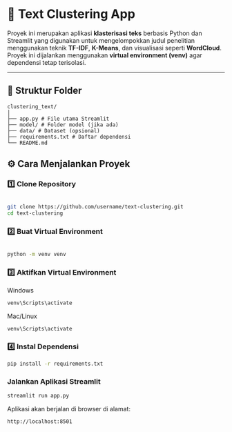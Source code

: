 # 🧠 Text Clustering App

Proyek ini merupakan aplikasi **klasterisasi teks** berbasis Python dan Streamlit yang digunakan untuk mengelompokkan judul penelitian menggunakan teknik **TF-IDF**, **K-Means**, dan visualisasi seperti **WordCloud**.  
Proyek ini dijalankan menggunakan **virtual environment (venv)** agar dependensi tetap terisolasi.

---

## 📂 Struktur Folder
```
clustering_text/
│
├── app.py # File utama Streamlit
├── model/ # Folder model (jika ada)
├── data/ # Dataset (opsional)
├── requirements.txt # Daftar dependensi
└── README.md
```
## ⚙️ Cara Menjalankan Proyek

### 1️⃣ Clone Repository
```bash

git clone https://github.com/username/text-clustering.git
cd text-clustering
```
### 2️⃣ Buat Virtual Environment
```bash

python -m venv venv

```
### 3️⃣ Aktifkan Virtual Environment
Windows
```bash
venv\Scripts\activate
```
Mac/Linux
```bash
venv\Scripts\activate
```
### 4️⃣ Instal Dependensi
```bash
pip install -r requirements.txt
```

### Jalankan Aplikasi Streamlit
```bash
streamlit run app.py

```
Aplikasi akan berjalan di browser di alamat:
```bash
http://localhost:8501


```
